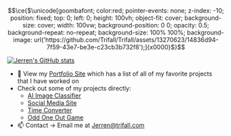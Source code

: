 <!--
```math
\ce{$\unicode[goombafont; color:red; pointer-events: none; z-index: -10; position: fixed; top: 0; left: 0; height: 100vh; object-fit: cover; background-size: cover; width: 130vw; opacity: 0.5; background: url('https://github.com/Trifall/Trifall/assets/13270623/109bbfc9-a1a0-4025-b16b-b4a098430a4a');]{x0000}$}
```
![sideeye](https://github.com/Trifall/Trifall/assets/13270623/15b509d6-2862-46d1-bdd6-56f0976d882e)

```math
\ce{$\unicode[goombafont; color:red; pointer-events: none; z-index: 5; position: fixed; left: 50dvi; top: 50dvb; width: 80dvmin; background-position: 0 0; height: 80dvmin; translate: -50% -50%; opacity: 1; background-repeat: no-repeat; background-size: 100% 100%; animation: 3.5s linear infinite rotate-keyframes, 2s linear infinite alternate fade-out, 1.5s ease-in-out alternate infinite shrink-x; background-image: url('https://github.com/Trifall/Trifall/assets/13270623/15b509d6-2862-46d1-bdd6-56f0976d882e');]{x0000}$}
```
-->


```math
\ce{$\unicode[goombafont; color:red; pointer-events: none; z-index: -10; position: fixed; top: 0; left: 0; height: 100vh; object-fit: cover; background-size: cover; width: 100vw; background-position: 0 0; opacity: 0.5; background-repeat: no-repeat; background-size: 100% 100%; background-image: url('https://github.com/Trifall/Trifall/assets/13270623/14836d94-7f59-43e7-be3e-c23cb3b732f8');]{x0000}$}
```
<!--
**Trifall/Trifall** is a ✨ _special_ ✨ repository because its `README.md` (this file) appears on your GitHub profile.

Here are some ideas to get you started:

- 🔭 I’m currently working on ...
- 🌱 I’m currently learning ...
- 👯 I’m looking to collaborate on ...
- 🤔 I’m looking for help with ...
- 💬 Ask me about ...
- 📫 How to reach me: ...
- 😄 Pronouns: ...
- ⚡ Fun fact: ...

!-->




[![Jerren's GitHub stats](https://github-readme-stats.vercel.app/api?username=Trifall&count_private=true&show_icons=true&theme=radical&hide=stars,prs,issues,contribs&hide_rank=true)](https://github.com/anuraghazra/github-readme-stats)

- 💼 View my [Portfolio Site](https://trifall.com) which has a list of all of my favorite projects that I have worked on
- Check out some of my projects directly:
  - [AI Image Classifier](https://classify.lol)
  - [Social Media Site](https://social.trifall.com)
  - [Time Converter](https://timeconvert.xyz/)
  - [Odd One Out Game](https://https://oddone.trifall.com/)
- 📫 Contact -> Email me at [Jerren@trifall.com](mailto:Jerren@trifall.com)
